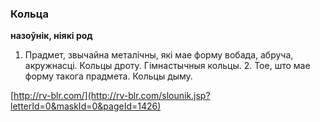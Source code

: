 ### Кольца
**назоўнік, ніякі род**

1. Прадмет, звычайна металічны, які мае форму вобада, абруча, акружнасці. Кольцы дроту. Гімнастычныя кольцы. 2. Тое, што мае форму такога прадмета. Кольцы дыму.

<a rel="author">[http://rv-blr.com/](http://rv-blr.com/slounik.jsp?letterId=0&maskId=0&pageId=1426)</a>
